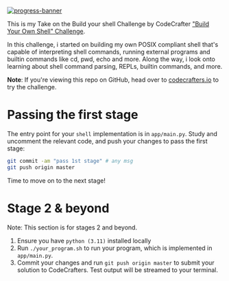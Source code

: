 [![progress-banner](https://backend.codecrafters.io/progress/shell/b9be8365-6b66-4bd6-b277-ed4641221e08)](https://app.codecrafters.io/users/codecrafters-bot?r=2qF)

This is my Take on the Build your shell Challenge by CodeCrafter
["Build Your Own Shell" Challenge](https://app.codecrafters.io/courses/shell/overview).

In this challenge, i started on building my own POSIX compliant shell that's capable of
interpreting shell commands, running external programs and builtin commands like
cd, pwd, echo and more. Along the way, i look onto learning about shell command parsing,
REPLs, builtin commands, and more.

**Note**: If you're viewing this repo on GitHub, head over to
[codecrafters.io](https://codecrafters.io) to try the challenge.

# Passing the first stage

The entry point for your `shell` implementation is in `app/main.py`. Study and
uncomment the relevant code, and push your changes to pass the first stage:

```sh
git commit -am "pass 1st stage" # any msg
git push origin master
```

Time to move on to the next stage!

# Stage 2 & beyond

Note: This section is for stages 2 and beyond.

1. Ensure you have `python (3.11)` installed locally
1. Run `./your_program.sh` to run your program, which is implemented in
   `app/main.py`.
1. Commit your changes and run `git push origin master` to submit your solution
   to CodeCrafters. Test output will be streamed to your terminal.
